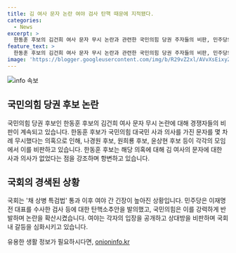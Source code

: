 ```yaml
---
title: 김 여사 문자 논란 여야 검사 탄핵 때문에 지적됐다.
categories:
  - News
excerpt: >
  한동훈 후보의 김건희 여사 문자 무시 논란과 관련한 국민의힘 당권 주자들의 비판, 민주당의 검사 탄핵 추진을 둘러싼 국회 공방에 대한 취재 내용입니다. 한동훈 후보의 명품 가방 의혹과 관련한 대국민 사과 의사를 무시한 것에 대한 여론과 국회의 여야 간의 갈등, 민주당의 검사 탄핵 추진에 대한 국민의힘의 반대 등이 포함된 다각도의 정치 상황을 짚습니다. 
feature_text: >
  한동훈 후보의 김건희 여사 문자 무시 논란과 관련한 국민의힘 당권 주자들의 비판, 민주당의 검사 탄핵 추진을 둘러싼 국회 공방에 대한 취재 내용입니다. 한동훈 후보의 명품 가방 의혹과 관련한 대국민 사과 의사를 무시한 것에 대한 여론과 국회의 여야 간의 갈등, 민주당의 검사 탄핵 추진에 대한 국민의힘의 반대 등이 포함된 다각도의 정치 상황을 짚습니다. 
image: 'https://blogger.googleusercontent.com/img/b/R29vZ2xl/AVvXsEixyZcFfHzMRdzZMjFBmAUKJYCLCGyLL1o632UiGVXcaFdKo_bkvkuCioo0uUKlGfBVcT3P84aROyZIXSBEx3Aw5nCQ3pTgDom1WDC4m8eifvWiAmWEEVb4x6G_l8C0QH225ldMjyaFvpxGEBGNO37VmDTDMHGhJPq73UglMfDca1-0aw/s1600/blogspot.png'
---
```


<p><img src="https://blogger.googleusercontent.com/img/b/R29vZ2xl/AVvXsEixyZcFfHzMRdzZMjFBmAUKJYCLCGyLL1o632UiGVXcaFdKo_bkvkuCioo0uUKlGfBVcT3P84aROyZIXSBEx3Aw5nCQ3pTgDom1WDC4m8eifvWiAmWEEVb4x6G_l8C0QH225ldMjyaFvpxGEBGNO37VmDTDMHGhJPq73UglMfDca1-0aw/s1600/blogspot.png" alt="info 속보" /></p>

<h2 data-ke-size="size26">국민의힘 당권 후보 논란</h2>

<p>국민의힘 당권 후보인 한동훈 후보의 김건희 여사 문자 무시 논란에 대해 경쟁자들의 비판이 계속되고 있습니다. 한동훈 후보가 국민의힘 대국민 사과 의사를 가진 문자를 몇 차례 무시했다는 의혹으로 인해, 나경원 후보, 원희룡 후보, 윤상현 후보 등이 각각의 모임에서 이를 비판하고 있습니다. 한동훈 후보는 해당 의혹에 대해 김 여사의 문자에 대한 사과 의사가 없었다는 점을 강조하며 항변하고 있습니다.</p>

<h2 data-ke-size="size26">국회의 경색된 상황</h2>

<p>국회는 '채 상병 특검법' 통과 이후 여야 간 긴장이 높아진 상황입니다. 민주당은 이재명 전 대표를 수사한 검사 등에 대한 탄핵소추안을 발의했고, 국민의힘은 이를 강력하게 반발하며 논란을 확산시켰습니다. 여야는 각자의 입장을 공개하고 상대방을 비판하며 국회 내 갈등을 심화시키고 있습니다.</p>
유용한 생활 정보가 필요하시다면, <a href="https://onioninfo.kr" rel="dofollow">onioninfo.kr</a>


